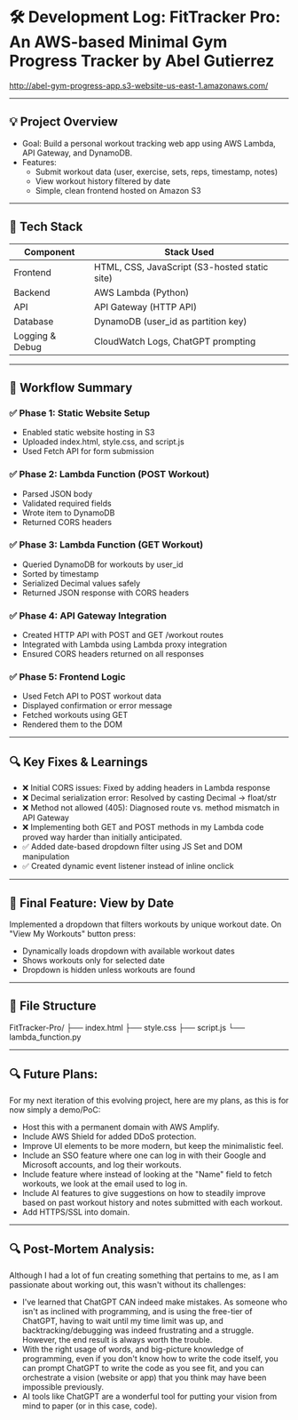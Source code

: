 # 🛠️ Development Log: FitTracker Pro: An AWS-based Minimal Gym Progress Tracker by Abel Gutierrez

http://abel-gym-progress-app.s3-website-us-east-1.amazonaws.com/

---

## 💡 Project Overview

- Goal: Build a personal workout tracking web app using AWS Lambda, API Gateway, and DynamoDB.
- Features:
  - Submit workout data (user, exercise, sets, reps, timestamp, notes)
  - View workout history filtered by date
  - Simple, clean frontend hosted on Amazon S3

---

## 🧱 Tech Stack

| Component        | Stack Used                                    |
|------------------|-----------------------------------------------|
| Frontend         | HTML, CSS, JavaScript (S3-hosted static site) |
| Backend          | AWS Lambda (Python)                           |
| API              | API Gateway (HTTP API)                        |
| Database         | DynamoDB (user_id as partition key)           |
| Logging & Debug  | CloudWatch Logs, ChatGPT prompting            |

---

## 🔄 Workflow Summary

### ✅ Phase 1: Static Website Setup
- Enabled static website hosting in S3
- Uploaded index.html, style.css, and script.js
- Used Fetch API for form submission

### ✅ Phase 2: Lambda Function (POST Workout)
- Parsed JSON body
- Validated required fields
- Wrote item to DynamoDB
- Returned CORS headers

### ✅ Phase 3: Lambda Function (GET Workout)
- Queried DynamoDB for workouts by user_id
- Sorted by timestamp
- Serialized Decimal values safely
- Returned JSON response with CORS headers

### ✅ Phase 4: API Gateway Integration
- Created HTTP API with POST and GET /workout routes
- Integrated with Lambda using Lambda proxy integration
- Ensured CORS headers returned on all responses

### ✅ Phase 5: Frontend Logic
- Used Fetch API to POST workout data
- Displayed confirmation or error message
- Fetched workouts using GET
- Rendered them to the DOM

---

## 🔍 Key Fixes & Learnings

- ❌ Initial CORS issues: Fixed by adding headers in Lambda response
- ❌ Decimal serialization error: Resolved by casting Decimal → float/str
- ❌ Method not allowed (405): Diagnosed route vs. method mismatch in API Gateway
- ❌ Implementing both GET and POST methods in my Lambda code proved way harder than initially anticipated.
- ✅ Added date-based dropdown filter using JS Set and DOM manipulation
- ✅ Created dynamic event listener instead of inline onclick

---

## 📆 Final Feature: View by Date

Implemented a dropdown that filters workouts by unique workout date. On "View My Workouts" button press:

- Dynamically loads dropdown with available workout dates
- Shows workouts only for selected date
- Dropdown is hidden unless workouts are found

---

## 📂 File Structure

FitTracker-Pro/
├── index.html
├── style.css
├── script.js
└── lambda_function.py

---

## 🔍 Future Plans:

For my next iteration of this evolving project, here are my plans, as this is for now simply a demo/PoC:

- Host this with a permanent domain with AWS Amplify.
- Include AWS Shield for added DDoS protection.
- Improve UI elements to be more modern, but keep the minimalistic feel.
- Include an SSO feature where one can log in with their Google and Microsoft accounts, and log their workouts.
- Include feature where instead of looking at the "Name" field to fetch workouts, we look at the email used to log in.
- Include AI features to give suggestions on how to steadily improve based on past workout history and notes submitted with each workout.
- Add HTTPS/SSL into domain.

---

## 🔍 Post-Mortem Analysis:

  Although I had a lot of fun creating something that pertains to me, as I am passionate about working out, this wasn't without its challenges:

  - I've learned that ChatGPT CAN indeed make mistakes. As someone who isn't as inclined with programming, and is using the free-tier of ChatGPT, having to wait until my time limit was up,
  and backtracking/debugging was indeed frustrating and a struggle. However, the end result is always worth the trouble.
  - With the right usage of words, and big-picture knowledge of programming, even if you don't know how to write the code itself, you can prompt ChatGPT to write the code as you see fit,
  and you can orchestrate a vision (website or app) that you think may have been impossible previously.
  - AI tools like ChatGPT are a wonderful tool for putting your vision from mind to paper (or in this case, code).